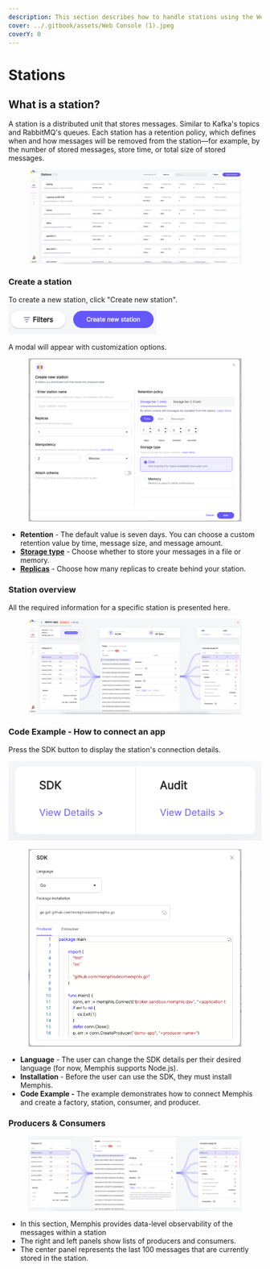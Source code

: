 ```yaml
---
description: This section describes how to handle stations using the Web Console
cover: ../.gitbook/assets/Web Console (1).jpeg
coverY: 0
---
```


# Stations

## What is a station?

A station is a distributed unit that stores messages. Similar to Kafka's topics and RabbitMQ's queues. Each station has a retention policy, which defines when and how messages will be removed from the station—for example, by the number of stored messages, store time, or total size of stored messages.

<div align="center">

<figure><img src="../.gitbook/assets/Screenshot 2022-12-11 at 14.57.04.png" alt=""><figcaption></figcaption></figure>

</div>

### Create a station

To create a new station, click "Create new station".\
![](<../.gitbook/assets/Screenshot 2022-12-11 at 15.12.31 (1) (1) (1).png>)

A modal will appear with customization options.

<figure><img src="../.gitbook/assets/Screenshot 2022-12-11 at 15.14.03.png" alt=""><figcaption></figcaption></figure>

* **Retention** - The default value is seven days. You can choose a custom retention value by time, message size, and message amount.
* [**Storage type**](broken-reference) - Choose whether to store your messages in a file or memory.
* [**Replicas**](../memphis/architecture.md#replicas) - Choose how many replicas to create behind your station.

### Station overview

All the required information for a specific station is presented here.

<figure><img src="../.gitbook/assets/Screenshot 2022-12-11 at 15.03.54.png" alt=""><figcaption></figcaption></figure>

### Code Example - How to connect an app

Press the SDK button to display the station's connection details.

![](<../.gitbook/assets/Screen Shot 2022-09-19 at 12.14.38.png>)

<div align="left">

<figure><img src="../.gitbook/assets/Screenshot 2022-12-11 at 15.17.27.png" alt=""><figcaption></figcaption></figure>

</div>

* **Language** - The user can change the SDK details per their desired language (for now, Memphis supports Node.js).
* **Installation** - Before the user can use the SDK, they must install Memphis.
* **Code Example -** The example demonstrates how to connect Memphis and create a factory, station, consumer, and producer.

### Producers & Consumers

<figure><img src="../.gitbook/assets/Screenshot 2022-12-11 at 15.05.57.png" alt=""><figcaption></figcaption></figure>

* In this section, Memphis provides data-level observability of the messages within a station
* The right and left panels show lists of producers and consumers.
* The center panel represents the last 100 messages that are currently stored in the station.
